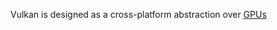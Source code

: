 Vulkan is designed as a cross-platform abstraction over [GPUs](https://en.wikipedia.org/wiki/Graphics_processing_unit)